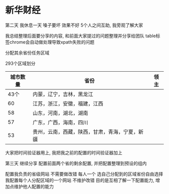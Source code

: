 # 新华财经

第二天 我休息一天 嗓子要坏 效果不好
5个人之间互助, 我旁观了解大家

我总结整理后面要分享的内容, 和前面大家提过的问题整理并分享给团队 table标签chrome会自动做处理导致xpath失败的问题

分配其余省份任务区域

293个区域划分

| 城市数量 | 省份                                           | 领主 |
| -------- | ---------------------------------------------- | ---- |
| 43个     | 内蒙，辽宁，吉林，黑龙江                       |      |
| 60       | 江苏，浙江，安徽，福建，江西                   |      |
| 58       | 山东，河南，湖北，湖南                         |      |
| 57       | 广东，广西，海南，四川                         |      |
| 53       | 贵州，云南，西藏，陕西，甘肃，青海，宁夏，新疆 |      |

大家把时间验证器用上, 我把我之前的配置的时间验证器加上



第三天 继续分享
配置前面两个省的剩余配置, 并把配置整理到预设的组内

配置我负责的省级网站 不需要做改错 每人一个 选自己分配到的区域省份自由选择
我配置每个人分配区域的一个网站 不维护改错
目的是互相了解一下配置能力, 增加点维护他人配置的能力

